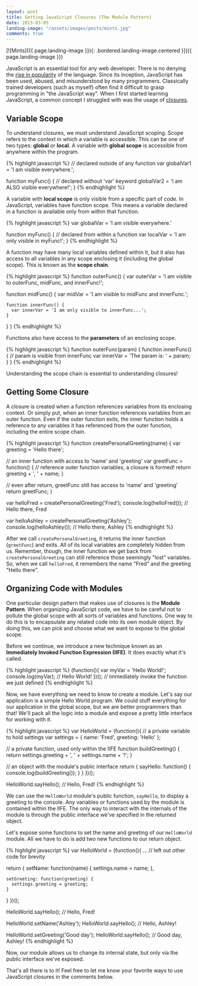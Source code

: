 ```yaml
---
layout: post
title: Getting JavaScript Closures (The Module Pattern)
date: 2013-03-05
landing-image: "/assets/images/posts/mints.jpg"
comments: true
---
```


[![Mints]({{ page.landing-image }}){: .bordered.landing-image.centered }]({{ page.landing-image }})

JavaScript is an essential tool for any web developer. There is no denying the [rise in popularity](http://techcrunch.com/2012/09/12/javascript-tops-latest-programming-language-popularity-ranking-from-redmonk/) of the language. Since its inception, JavaScript has been used, abused, and misunderstood by many programmers. Classically trained developers (such as myself) often find it difficult to grasp programming in "the JavaScript way". When I first started learning JavaScript, a common concept I struggled with was the usage of [closures](https://developer.mozilla.org/en-US/docs/JavaScript/Guide/Closures).

## Variable Scope

To understand closures, we must understand JavaScript scoping. Scope refers to the context in which a variable is accessible. This can be one of two types: **global** or **local**. A variable with **global scope** is accessible from anywhere within the program.

{% highlight javascript %}
// declared outside of any function
var globalVar1 = 'I am visible everywhere.';
 
function myFunc() {
  // declared without 'var' keyword
  globalVar2 = 'I am ALSO visible everywhere!'; 
}
{% endhighlight %}

A variable with **local scope** is only visible from a specific part of code. In JavaScript, variables have function scope. This means a variable declared in a function is available only from within that function.

{% highlight javascript %}
var globalVar = 'I am visible everywhere.'
 
function myFunc() {
  // declared from within a function
  var localVar = 'I am only visible in myFunc!'; 
}
{% endhighlight %}

A function may have many local variables defined within it, but it also has access to all variables in any scope enclosing it (including the global scope). This is known as the **scope chain**.

{% highlight javascript %}
function outerFunc() {
  var outerVar = 'I am visible to outerFunc, midFunc, and innerFunc!';
 
  function midFunc() {
    var midVar = 'I am visible to midFunc and innerFunc.';
 
    function innerFunc() {
      var innerVar = 'I am only visible to innerFunc...';
    }
  }
}
{% endhighlight %}

Functions also have access to the **parameters** of an enclosing scope.

{% highlight javascript %}
function outerFunc(param) {
  function innerFunc() {
    // param is visible from innerFunc
    var innerVar = 'The param is: ' + param; 
  }
}
{% endhighlight %}

Understanding the scope chain is essential to understanding closures!

## Getting Some Closure

A closure is created when a function references variables from its enclosing context. Or simply put, when an inner function references variables from an outer function. Even if the outer function exits, the inner function holds a reference to any variables it has referenced from the outer function, including the entire scope chain.

{% highlight javascript %}
function createPersonalGreeting(name) {
  var greeting = 'Hello there';
 
  // an inner function with access to 'name' and 'greeting'
  var greetFunc = function() {
    // reference outer function variables, a closure is formed!
    return greeting + ', ' + name; 
  }
 
  // even after return, greetFunc still has access to 'name' and 'greeting'
  return greetFunc; 
}
 
var helloFred = createPersonalGreeting('Fred');
console.log(helloFred()); // Hello there, Fred
 
var helloAshley = createPersonalGreeting('Ashley');
console.log(helloAshley()); // Hello there, Ashley
{% endhighlight %}

After we call `createPersonalGreeting`, it returns the inner function (`greetFunc`) and exits. All of its local variables are completely hidden from us. Remember, though, the inner function we get back from `createPersonalGreeting` can still reference those seemingly "lost" variables. So, when we call `helloFred`, it remembers the name "Fred" and the greeting "Hello there".

## Organizing Code with Modules

One particular design pattern that makes use of closures is the **Module Pattern**. When organizing JavaScript code, we have to be careful not to pollute the global scope with all sorts of variables and functions. One way to do this is to encapsulate any related code into its own module object. By doing this, we can pick and choose what we want to expose to the global scope.

Before we continue, we introduce a new technique known as an **Immediately Invoked Function Expression (IIFE)**. It does exactly what it's called.

{% highlight javascript %}
(function(){
  var myVar = 'Hello World!';
  console.log(myVar); // Hello World!
})(); // immediately invoke the function we just defined
{% endhighlight %}

Now, we have everything we need to know to create a module. Let's say our application is a simple Hello World program. We could stuff everything for our application in the global scope, but we are better programmers than that! We'll pack all the logic into a module and expose a pretty little interface for working with it.

{% highlight javascript %}
var HelloWorld = (function(){
  // a private variable to hold settings
  var settings = {
    name: 'Fred',
    greeting: 'Hello'
  }; 
 
  // a private function, used only within the IIFE
  function buildGreeting() {
    return settings.greeting + ', ' + settings.name + '!';
  }
 
  // an object with the module's public interface
  return {
    sayHello: function() {
      console.log(buildGreeting());
    }
  }
})();

HelloWorld.sayHello(); // Hello, Fred!
{% endhighlight %}

We can use the `HelloWorld` module's public function, `sayHello`, to display a greeting to the console. Any variables or functions used by the module is contained within the IIFE. The only way to interact with the internals of the module is through the public interface we've specified in the returned object.

Let's expose some functions to set the name and greeting of our `HelloWorld` module. All we have to do is add two new functions to our return object.

{% highlight javascript %}
var HelloWorld = (function(){
  ... // left out other code for brevity

  return {
    setName: function(name) {
      settings.name = name;
    },
 
    setGreeting: function(greeting) {
      settings.greeting = greeting;
    }
  }
})();

HelloWorld.sayHello(); // Hello, Fred!

HelloWorld.setName('Ashley');
HelloWorld.sayHello(); // Hello, Ashley!

HelloWorld.setGreeting('Good day');
HelloWorld.sayHello(); // Good day, Ashley!
{% endhighlight %}

Now, our module allows us to change its internal state, but only via the public interface we've exposed.

That's all there is to it! Feel free to let me know your favorite ways to use JavaScript closures in the comments below.
